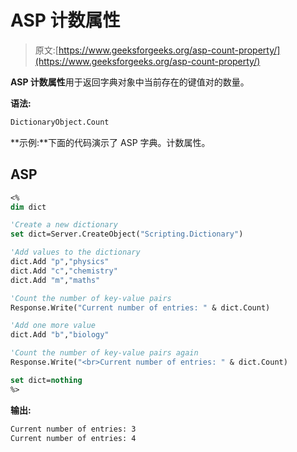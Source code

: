 # ASP 计数属性

> 原文:[https://www.geeksforgeeks.org/asp-count-property/](https://www.geeksforgeeks.org/asp-count-property/)

**ASP 计数属性**用于返回字典对象中当前存在的键值对的数量。

**语法:**

```vb
DictionaryObject.Count
```

**示例:**下面的代码演示了 ASP 字典。计数属性。

## ASP

```vb
<%
dim dict

'Create a new dictionary
set dict=Server.CreateObject("Scripting.Dictionary")

'Add values to the dictionary
dict.Add "p","physics"
dict.Add "c","chemistry"
dict.Add "m","maths"

'Count the number of key-value pairs
Response.Write("Current number of entries: " & dict.Count)

'Add one more value
dict.Add "b","biology"

'Count the number of key-value pairs again
Response.Write("<br>Current number of entries: " & dict.Count)

set dict=nothing
%>
```

**输出:**

```vb
Current number of entries: 3
Current number of entries: 4
```